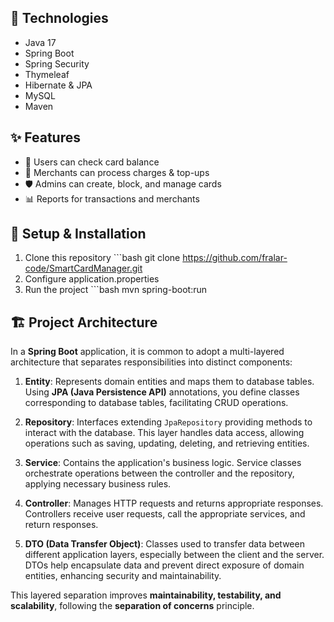 ## 🔧 Technologies  
- Java 17  
- Spring Boot  
- Spring Security  
- Thymeleaf
- Hibernate & JPA  
- MySQL  
- Maven

## ✨ Features  
- 📌 Users can check card balance  
- 🛒 Merchants can process charges & top-ups  
- 🛡️ Admins can create, block, and manage cards  
- 📊 Reports for transactions and merchants

## 🚀 Setup & Installation  
1. Clone this repository ```bash git clone https://github.com/fralar-code/SmartCardManager.git
2. Configure application.properties
3. Run the project ```bash mvn spring-boot:run

## 🏗️ Project Architecture  

In a **Spring Boot** application, it is common to adopt a multi-layered architecture that separates responsibilities into distinct components:  

1. **Entity**: Represents domain entities and maps them to database tables. Using **JPA (Java Persistence API)** annotations, you define classes corresponding to database tables, facilitating CRUD operations.  

2. **Repository**: Interfaces extending `JpaRepository` providing methods to interact with the database. This layer handles data access, allowing operations such as saving, updating, deleting, and retrieving entities.  

3. **Service**: Contains the application's business logic. Service classes orchestrate operations between the controller and the repository, applying necessary business rules.  

4. **Controller**: Manages HTTP requests and returns appropriate responses. Controllers receive user requests, call the appropriate services, and return responses.  

5. **DTO (Data Transfer Object)**: Classes used to transfer data between different application layers, especially between the client and the server. DTOs help encapsulate data and prevent direct exposure of domain entities, enhancing security and maintainability.  

This layered separation improves **maintainability, testability, and scalability**, following the **separation of concerns** principle.  
